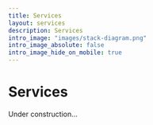 ```yaml
---
title: Services
layout: services
description: Services
intro_image: "images/stack-diagram.png"
intro_image_absolute: false
intro_image_hide_on_mobile: true
---
```


# Services

Under construction...